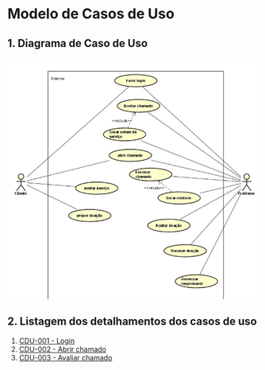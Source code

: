 # Modelo de Casos de Uso

## 1. Diagrama de Caso de Uso

![diagrama de caso de uso do cliente](imgs/diagrama_cdu.jpg "Diagrama de caso de uso - cliente")

## 2. Listagem dos detalhamentos dos casos de uso

1. [CDU-001 - Login](cdu-001/cdu-login.md)
2. [CDU-002 - Abrir chamado](cdu-002/cdu_abrir_chamado.md)
3. [CDU-003 - Avaliar chamado](cdu-003/cdu_avaliar_chamado.md)
